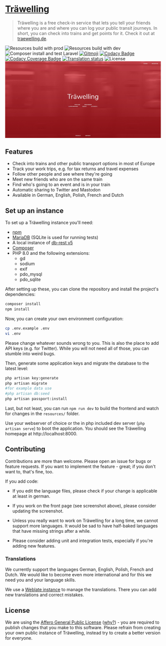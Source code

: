 # [Träwelling](https://traewelling.de)

> Träwelling is a free check-in service that lets you tell your friends where you are and where you can log your public transit journeys. In short, you can check into trains and get points for it. Check it out at [traewelling.de](https://traewelling.de).

![Resources build with `prod`](https://img.shields.io/github/workflow/status/Traewelling/traewelling/Resources%20build%20with%20%60prod%60?label=npm%20prod&logo=github)
![Resources build with `dev`](https://img.shields.io/github/workflow/status/Traewelling/traewelling/Resources%20build%20with%20%60dev%60?label=npm%20dev&logo=github)
![Composer install and test Laravel](https://img.shields.io/github/workflow/status/Traewelling/traewelling/Laravel?label=Laravel&logo=github)
[![Gitmoji](https://img.shields.io/badge/gitmoji-%20😜%20😍-FFDD67.svg)](https://gitmoji.dev)
[![Codacy Badge](https://img.shields.io/codacy/grade/60765ceacee5494184476eae9bf27a1f)](https://app.codacy.com/gh/Traewelling/traewelling?utm_source=github.com&utm_medium=referral&utm_content=Traewelling/traewelling&utm_campaign=Badge_Grade_Dashboard)
[![Codacy Coverage Badge](https://img.shields.io/codacy/coverage/60765ceacee5494184476eae9bf27a1f)](https://www.codacy.com/gh/Traewelling/traewelling/dashboard?utm_source=github.com&utm_medium=referral&utm_content=Traewelling/traewelling&utm_campaign=Badge_Coverage)
[![Translation status](https://weblate.bubu1.eu/widgets/trawelling/-/common/svg-badge.svg)](https://weblate.bubu1.eu/engage/trawelling/)
![License](https://img.shields.io/github/license/traewelling/traewelling)
[![Träwelling Screenshot](traewelling.jpg)](https://traewelling.de)

## Features

* Check into trains and other public transport options in most of Europe
* Track your work trips, e.g. for tax returns and travel expenses
* Follow other people and see where they're going
* Meet new friends who are on the same train
* Find who's going to an event and is in your train
* Automatic sharing to Twitter and Mastodon
* Available in German, English, Polish, French and Dutch

## Set up an instance

To set up a Träwelling instance you'll need:

* [npm](https://docs.npmjs.com/downloading-and-installing-node-js-and-npm)
* [MariaDB](https://mariadb.org/download) (SQLite is used for running tests)
* A local instance of [db-rest v5](https://github.com/derhuerst/db-rest/tree/5)
* [Composer](https://getcomposer.org/download/)
* PHP 8.0 and the following extensions:
    * gd
    * sodium
    * exif
    * pdo_mysql
    * pdo_sqlite

After setting up these, you can clone the repository and install the project's dependencies:

```sh
composer install
npm install
```

Now, you can create your own environment configuration:

```sh
cp .env.example .env
vi .env
```

Please change whatever sounds wrong to you. This is also the place to add API keys (e.g. for Twitter). While you will
not need all of those, you can stumble into weird bugs.

Then, generate some application keys and migrate the database to the latest level:

```sh
php artisan key:generate
php artisan migrate 
#for example data use 
#php artisan db:seed
php artisan passport:install
```

Last, but not least, you can run `npm run dev` to build the frontend and watch for changes in the `resources/` folder.

Use your webserver of choice or the in php included dev server (`php artisan serve`) to boot the application. You should
see the Träwelling homepage at http://localhost:8000.

## Contributing

Contributions are more than welcome. Please open an issue for bugs or feature requests. If you want to implement the
feature - great; if you don't want to, that's fine, too.

If you add code:

* If you edit the language files, please check if your change is applicable at least in german.
  
* If you work on the front page (see screenshot above), please consider updating the screenshot.
  
* Unless you really want to work on Träwelling for a long time, we cannot support more languages. It would be sad to
  have half-baked languages that have missing strings after a while.
  
* Please consider adding unit and integration tests, especially if you're adding new features.

### Translations

We currently support the languages German, English, Polish, French and Dutch. We would like to become even more
international and for this we need you and your language skills.

We use a [Weblate instance](https://weblate.bubu1.eu/projects/trawelling/) to manage the translations. There you can add
new translations and correct mistakes.

## License

We are using the [Affero General Public License](/LICENSE) ([why?](http://www.gnu.org/licenses/why-affero-gpl)) - you
are required to publish changes that you make to this software. Please refrain from creating your own public instance of
Träwelling, instead try to create a better version for everyone.
